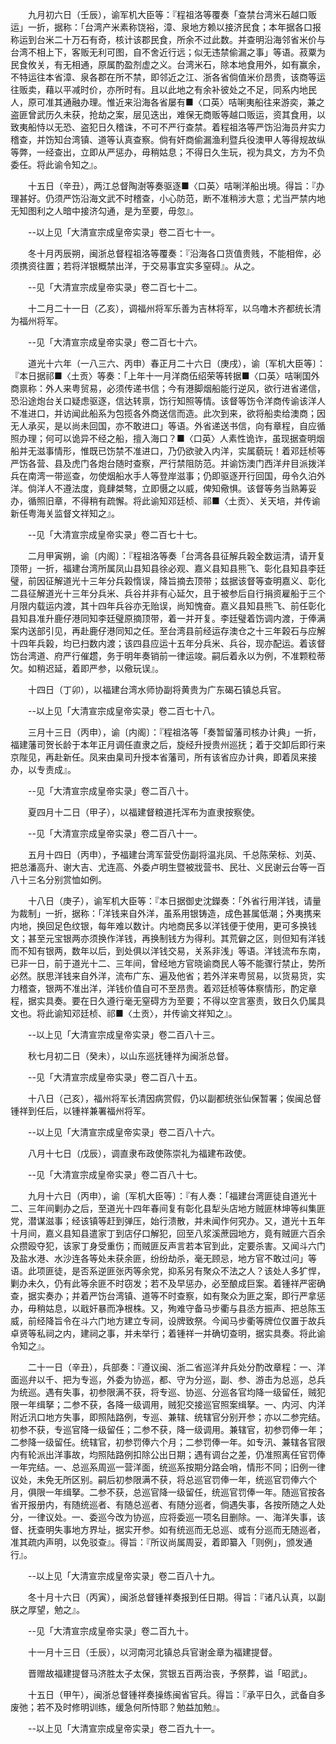 <!-- { "loadSidebar": true } -->
　　九月初六日（壬辰），谕军机大臣等：『程祖洛等覆奏「查禁台湾米石越口贩运」一折，据称：「台湾产米素称饶裕，漳、泉地方赖以接济民食；本年据各口报称运到台米二十万石有奇，核计该郡民食，所余不过此数。并查明沿海邻省米价与台湾不相上下，客贩无利可图，自不舍近行远；似无违禁偷漏之事」等语。菽粟为民食攸关，有无相通，原属酌盈剂虚之义。台湾米石，除本地食用外，如有赢余，不特运往本省漳、泉各郡在所不禁，即邻近之江、浙各省倘值米价昂贵，该商等运往贩卖，藉以平减时价，亦所时有。且以此地之有余补彼处之不足，同系内地民人，原可准其通融办理。惟近来沿海各省屡有■〈口英〉咭唎夷船往来游奕，兼之盗匪曾武历久未获，抢劫之案，层见迭出，难保无商贩等越口贩运，资其食用，以致夷船恃以无恐、盗犯日久稽诛，不可不严行查禁。着程祖洛等严饬沿海员弁实力稽查，并饬知台湾镇、道等认真查察。倘有奸商偷漏渔利暨兵役澳甲人等得规故纵等弊，一经查出，立即从严惩办，毋稍姑息；不得日久生玩，视为具文，方为不负委任。将此谕令知之』。

　　十五日（辛丑），两江总督陶澍等奏驱逐■〈口英〉咭唎洋船出境。得旨：『办理甚好。仍须严饬沿海文武不时稽查，小心防范，断不准稍涉大意；尤当严禁内地无知图利之人暗中接济勾通，是为至要，毋忽』。

　　--以上见「大清宣宗成皇帝实录」卷二百七十一。

　　冬十月丙辰朔，闽浙总督程祖洛等覆奏：『沿海各口货值贵贱，不能相侔，必须携资往置；若将洋银概禁出洋，于交易事宜实多窒碍』。从之。

　　--见「大清宣宗成皇帝实录」卷二百七十二。

　　十二月二十一日（乙亥），调福州将军乐善为吉林将军，以乌噜木齐都统长清为福州将军。

　　--见「大清宣宗成皇帝实录」卷二百七十六。

　　道光十六年（一八三六、丙申）春正月二十六日（庚戌），谕〔军机大臣等〕：『本日据祁■〈土贡〉等奏：「上年十一月洋商伍绍荣等转据■〈口英〉咭唎国外商禀称：外人来粤贸易，必须传递书信；今有港脚烟船能行逆风，欲行进省递信，恐沿途炮台关口疑虑驱逐，信达转禀，饬行知照等情。该督等饬令洋商传谕该洋人不准进口，并访闻此船系为包揽各外商送信而造。此次到来，欲将船卖给澳商；因无人承买，是以尚未回国，亦不敢进口」等语。外省递送书信，向有章程，自应循照办理；何可以诡异不经之船，擅入海口？■〈口英〉人素性诡诈，虽现据查明烟船并无滋事情形，惟既已饬禁不准进口，乃仍欲驶入内洋，实属藐玩！着邓廷桢等严饬各营、县及虎门各炮台随时查察，严行禁阻防范。并谕饬澳门西洋弁目派拨洋兵在南湾一带巡查，勿使烟船水手人等登岸滋事；仍即驱逐开行回国，毋令久泊外洋。倘洋人不遵法度，竟肆桀骜，立即慑之以威，俾知儆惧。该督等务当熟筹妥办，循照旧章，不得稍有疏懈。将此谕知邓廷桢、祁■〈土贡〉、关天培，并传谕新任粤海关监督文祥知之』。

　　--见「大清宣宗成皇帝实录」卷二百七十七。

　　二月甲寅朔，谕〔内阁〕：『程祖洛等奏「台湾各县征解兵榖全数运清，请开复顶带」一折，福建台湾所属凤山县知县徐必观、嘉义县知县熊飞、彰化县知县李廷璧，前因征解道光十三年分兵榖惰误，降旨摘去顶带；兹据该督等查明嘉义、彰化二县征解道光十三年分兵米、兵谷并非有心延欠，且于被参后自行捐资雇船于三个月限内载运内渡，其十四年兵谷亦无贻误，尚知愧奋。嘉义县知县熊飞、前任彰化县知县准升鹿仔港同知李廷璧原摘顶带，着一并开复。李廷璧着饬调内渡，于俸满案内送部引见，再赴鹿仔港同知之任。至台湾县前经运存澳仓之十三年榖石与应解十四年兵榖，均已扫数内渡；该四县应运十五年分兵米、兵谷，现亦配运。着该督饬台湾道、府严行催趱，务于明年奏销前一律运竣。嗣后着永以为例，不准颗粒蒂欠。如稍迟延，着即严参，以儆玩误』。

　　十四日（丁卯），以福建台湾水师协副将黄贵为广东碣石镇总兵官。

　　--以上见「大清宣宗成皇帝实录」卷二百七十八。 

　　三月十三日（丙申），谕〔内阁〕：『程祖洛等「奏暂留藩司核办计典」一折，福建藩司贺长龄于本年正月调任直隶之后，旋经升授贵州巡抚；着于交卸后即行来京陛见，再赴新任。凤来由臬司升授本省藩司，所有该省应办计典，即着凤来接办，以专责成』。

　　--见「大清宣宗成皇帝实录」卷二百八十。

　　夏四月十二日（甲子），以福建督粮道托浑布为直隶按察使。

　　--见「大清宣宗成皇帝实录」卷二百八十一。

　　五月十四日（丙申），予福建台湾军营受伤副将温兆凤、千总陈荣标、刘英、把总潘高升、谢大吉、尤连高、外委卢明生暨被戕营书、民壮、义民谢云台等一百八十三名分别赏恤如例。

　　十八日（庚子），谕军机大臣等：『本日据御史沈鑅奏：「外省行用洋钱，请量为裁制」一折，据称：「洋钱来自外洋，虽系用银铸造，成色甚属低潮；外夷携来内地，换回足色纹银，每年难以数计。内地商民多以洋钱便于使用，更可多换钱文；甚至元宝银两亦须换作洋钱，再换制钱方为得利。其荒僻之区，则但知有洋钱而不知有银两，数年以后，到处俱以洋钱交易，关系非浅」等语。洋钱流布东南，已非一日，前于道光十二、三年间，曾经地方官晓谕商民人等不能骤行禁止，势所必然。朕思洋钱来自外洋，流布广东、遍及他省；若外洋来粤贸易，以货易货，实力稽查，银两不准出洋，洋钱价值自可不至昂贵。着邓廷桢等体察情形，酌定章程，据实具奏。要在日久遵行毫无窒碍方为至要；不得以空言塞责，致日久仍属具文也。将此谕知邓廷桢、祁■〈土贡〉，并传谕文祥知之』。

　　--以上见「大清宣宗成皇帝实录」卷二百八十三。

　　秋七月初二日（癸未），以山东巡抚锺祥为闽浙总督。

　　--见「大清宣宗成皇帝实录」卷二百八十五。

　　十八日（己亥），福州将军长清因病赏假，仍以副都统张仙保暂署；俟闽总督锺祥到任后，以锺祥兼署福州将军。

　　--以上见「大清宣宗成皇帝实录」卷二百八十六。

　　八月十七日（戊辰），调直隶布政使陈崇礼为福建布政使。

　　--见「大清宣宗成皇帝实录」卷二百八十七。

　　九月十六日（丙申），谕〔军机大臣等〕：『有人奏：「福建台湾匪徒自道光十二、三年间剿办之后，至道光十四年春间复有彰化县犁头店地方贼匪林坤等纠集匪党，潜谋滋事；经该镇等赶到弹压，始行溃散，并未闻作何究办。又，道光十五年十月间，嘉义县知县遣家丁到店仔口解犯，回至八浆溪蔗园地方，竟有贼匪六百余众攒殴夺犯，该家丁身受重伤；而贼匪反声言若本官到此，定要杀害。又闻斗六门及盐水港、水沙连各等处未获余匪，纷纷劫杀，毫无顾忌，地方官不敢过问」等语。此项匪徒，是否系逆匪张丙等余党，抑系另有聚众不法之人？该处人多犷悍，剿办未久，仍有此等余匪不时窃发；若不及早惩办，必至酿成巨案。着锺祥严密确查，据实奏办；并着严饬台湾镇、道等不时查察，如有聚众为匪之案，即行严拿惩办，毋稍姑息，以戢奸暴而净根株。又，殉难守备马步衢与县丞方振声、把总陈玉威，前经降旨令在斗六门地方建立专祠，设牌致祭。今闻马步衢等牌位仅置于故兵卓贤等私祠之内，建祠之事，并未举行；着锺祥一并确切查明，据实具奏。将此谕令知之』。

　　二十一日（辛丑），兵部奏：『遵议闽、浙二省巡洋弁兵处分酌改章程：一、洋面巡弁以千、把为专巡，外委为协巡，都、守为分巡，副、参、游击为总巡，总兵为统巡。遇有失事，初参限满不获，将专巡、协巡、分巡各官均降一级留任，贼犯限一年缉拏；二参不获，各降一级调用，贼犯交接巡官照案缉拏。一、内河、内洋附近汛口地方失事，即照陆路例，专巡、兼辖、统辖官分别开参；亦以二参完结。初参不获，专巡官降一级留任；二参不获，降一级调用。兼辖官，初参罚俸一年；二参降一级留任。统辖官，初参罚俸六个月；二参罚俸一年。如专汛、兼辖各官限内有轮派出洋事故，均照陆路例扣除公出日期；遇有调台之差，仍准照离任官罚俸一年完结。一、总巡系周巡一营洋面，统巡系按期分路会哨，情形不同；旧例一律议处，未免无所区别。嗣后初参限满不获，将总巡官罚俸一年，统巡官罚俸六个月，俱限一年缉拏。二参不获，总巡官降一级留任，统巡官罚俸一年。随巡官按各省开报册内，有随统巡者、有随总巡者、有随分巡者，倘遇失事，各按所随之人处分，一律议处。一、委巡今改为协巡，应将委巡一项名目删除。一、海洋失事，该督、抚查明失事地方界址，据实开参。如有统巡而无总巡、或有分巡而无随巡者，准其疏内声明，以免驳查』。得旨：『所议尚属周妥，着即纂入「则例」，颁发通行』。

　　--以上见「大清宣宗成皇帝实录」卷二百八十九。

　　冬十月十六日（丙寅），闽浙总督锺祥奏报到任日期。得旨：『诸凡认真，以副朕之厚望，勉之』。

　　--见「大清宣宗成皇帝实录」卷二百九十。

　　十一月十三日（壬辰），以河南河北镇总兵官谢金章为福建提督。

　　晋赠故福建提督马济胜太子太保，赏银五百两治丧，予祭葬，谥「昭武」。

　　十五日（甲午），闽浙总督锺祥奏操练闽省官兵。得旨：『承平日久，武备自多废弛；若不及时修明训练，缓急何所恃耶？勉益加勉』。

　　--以上见「大清宣宗成皇帝实录」卷二百九十一。

